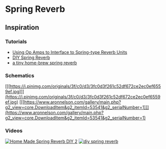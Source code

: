 # Spring Reverb

## Inspiration
### Tutorials
- [Using Op Amps to Interface to Spring-type Reverb Units](http://roymal.tripod.com/reverb.htm)
- [DIY Spring Reverb](https://www.instructables.com/id/DIY-Spring-Reverb/)
- [a tiny home-brew spring reverb](http://www.astlab.de/springReverb/springReverb.shtml)

### Schematics
[[[https://i.pinimg.com/originals/3f/c0/d3/3fc0d3f261c52df672ce2ec0ef6559ef.jpg]]](https://i.pinimg.com/originals/3f/c0/d3/3fc0d3f261c52df672ce2ec0ef6559ef.jpg)
[[[https://www.aronnelson.com/gallery/main.php?g2_view=core.DownloadItem&g2_itemId=53541&g2_serialNumber=1]]](https://www.aronnelson.com/gallery/main.php?g2_view=core.DownloadItem&g2_itemId=53541&g2_serialNumber=1)

### Videos
[![Home Made Spring Reverb DIY 2](https://img.youtube.com/vi/Mt5jb1YFEUQ/0.jpg)](https://www.youtube.com/watch?v=Mt5jb1YFEUQ)
[![diy spring reverb](https://img.youtube.com/vi/-_jSnrCGqjw/0.jpg)](https://www.youtube.com/watch?v=-_jSnrCGqjw)

